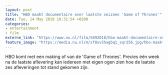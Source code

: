 ```yaml
---
layout: post
title: "HBO maakt documentaire over laatste seizoen 'Game of Thrones'"
date: Tue, 14 May 2019 19:31:54 +0200
categories: 
- entertainment 
- film 
externe_link: "https://www.nu.nl/film/5892018/hbo-maakt-documentaire-over-laatste-seizoen-game-of-thrones.html"
feature_image: "https://media.nu.nl/m/zf8xv3hagbq1_sqr256.jpg/hbo-maakt-documentaire-over-laatste-seizoen-game-of-thrones.jpg"
---
```


HBO komt met een making of van de 'Game of Thrones'. Precies één week na de laatste aflevering kan iedereen met eigen ogen zien hoe de laatste zes afleveringen tot stand gekomen zijn.
